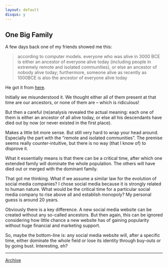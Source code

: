 ```yaml
---
layout: default
disqus: y
---
```


## One Big Family

A few days back one of my friends showed me this:

>according to computer models. everyone who was alive in 3000 BCE is either an ancestor of everyone alive today (including people in extremely remote and isolated communities), or else an ancestor of nobody alive today; furthermore, someone alive as recently as 1000BCE is also the ancestor of everyone alive today

He got it from [here][1].

Initially we misunderstood it. We thought either all of them present at that time are our ancestors, or none of them are &#8211; which is ridiculous!

But then a careful (re)analysis revealed the actual meaning: each one of them is either an ancestor of all alive today, or else all his descendants have died out by now (or never existed in the first place).

Makes a little bit more sense. But still very hard to wrap your head around. Especially the part with the “remote and isolated communities”. The premise seems really counter-intuitive, but there is no way (that I know of) to disprove it.

What it essentially means is that there can be a critical time, after which one extended family will dominate the whole population. The others will have died out or merged with the dominant family.

That got me thinking. What if we assume a similar law for the evolution of social media companies? I chose social media because it is strongly related to human nature. What would be the critical time for a particular social media company to rise above all and establish monopoly? My personal guess is around 20 years.

Obviously there is a key difference. A new social media website can be created without any so-called ancestors. But then again, this can be ignored considering how little chance a new website has of gaining popularity without huge financial and marketing support.

So, maybe the bottom-line is: any social media website will, after a specific time, either dominate the whole field or lose its identity through buy-outs or by going bust. Interesting, eh?

 [1]: https://plus.google.com/114134834346472219368/posts/SPaUGj7dVVd
 
 * * *

[Archive](/gogolghoshal/archive)
